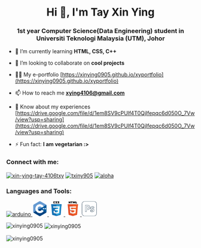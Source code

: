 <h1 align="center">Hi 👋, I'm Tay Xin Ying</h1>
<h3 align="center">1st year Computer Science(Data Engineering) student in Universiti Teknologi Malaysia (UTM), Johor</h3>

- 🌱 I’m currently learning **HTML, CSS, C++**

- 👯 I’m looking to collaborate on **cool projects**

- 👨‍💻 My e-portfolio [https://xinying0905.github.io/xyportfolio](https://xinying0905.github.io/xyportfolio)

- 📫 How to reach me **xying4106@gmail.com**

- 📄 Know about my experiences [https://drive.google.com/file/d/1em8SV9cPUlf4T0QjIfepqc6d050O_7Vw/view?usp=sharing](https://drive.google.com/file/d/1em8SV9cPUlf4T0QjIfepqc6d050O_7Vw/view?usp=sharing)

- ⚡ Fun fact:  **I am vegetarian :>**

<h3 align="left">Connect with me:</h3>
<p align="left">
<a href="https://linkedin.com/in/xin-ying-tay-4106txy" target="blank"><img align="center" src="https://raw.githubusercontent.com/rahuldkjain/github-profile-readme-generator/master/src/images/icons/Social/linked-in-alt.svg" alt="xin-ying-tay-4106txy" height="30" width="40" /></a>
<a href="https://instagram.com/txiny905" target="blank"><img align="center" src="https://raw.githubusercontent.com/rahuldkjain/github-profile-readme-generator/master/src/images/icons/Social/instagram.svg" alt="txiny905" height="30" width="40" /></a>
<a href="https://www.youtube.com/c/@aloha4579" target="blank"><img align="center" src="https://raw.githubusercontent.com/rahuldkjain/github-profile-readme-generator/master/src/images/icons/Social/youtube.svg" alt="aloha" height="30" width="40" /></a>
</p>

<h3 align="left">Languages and Tools:</h3>
<p align="left"> <a href="https://www.arduino.cc/" target="_blank" rel="noreferrer"> <img src="https://cdn.worldvectorlogo.com/logos/arduino-1.svg" alt="arduino" width="40" height="40"/> </a> <a href="https://www.w3schools.com/cpp/" target="_blank" rel="noreferrer"> <img src="https://raw.githubusercontent.com/devicons/devicon/master/icons/cplusplus/cplusplus-original.svg" alt="cplusplus" width="40" height="40"/> </a> <a href="https://www.w3schools.com/css/" target="_blank" rel="noreferrer"> <img src="https://raw.githubusercontent.com/devicons/devicon/master/icons/css3/css3-original-wordmark.svg" alt="css3" width="40" height="40"/> </a> <a href="https://www.w3.org/html/" target="_blank" rel="noreferrer"> <img src="https://raw.githubusercontent.com/devicons/devicon/master/icons/html5/html5-original-wordmark.svg" alt="html5" width="40" height="40"/> </a> <a href="https://www.photoshop.com/en" target="_blank" rel="noreferrer"> <img src="https://raw.githubusercontent.com/devicons/devicon/master/icons/photoshop/photoshop-line.svg" alt="photoshop" width="40" height="40"/> </a> </p>

<p><img align="left" src="https://github-readme-stats.vercel.app/api/top-langs?username=xinying0905&show_icons=true&locale=en&layout=compact" alt="xinying0905" /></p>

<p>&nbsp;<img align="center" src="https://github-readme-stats.vercel.app/api?username=xinying0905&show_icons=true&locale=en" alt="xinying0905" /></p>

<p><img align="center" src="https://github-readme-streak-stats.herokuapp.com/?user=xinying0905&" alt="xinying0905" /></p>
